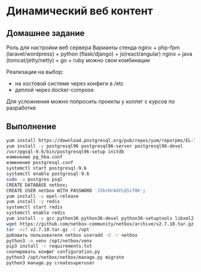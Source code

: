 # Динамический веб контент

## Домашнее задание

Роль для настройки веб сервера
Варианты стенда
nginx + php-fpm (laravel/wordpress) + python (flask/django) + js(react/angular)
nginx + java (tomcat/jetty/netty) + go + ruby
можно свои комбинации

Реализации на выбор:

- на хостовой системе через конфиги в /etc
- деплой через docker-compose

Для усложнения можно попросить проекты у коллег с курсов по разработке

## Выполнение

```bash
yum install https://download.postgresql.org/pub/repos/yum/reporpms/EL-7-x86_64/pgdg-redhat-repo-latest.noarch.rpm
yum install -y postgresql96 postgresql96-server postgresql96-devel
/usr/pgsql-9.6/bin/postgresql96-setup initdb
изменение pg_hba.conf
изменение postgresql.conf
systemctl start postgresql-9.6
systemctl enable postgresql-9.6
sudo -u postgres psql
CREATE DATABASE netbox;
CREATE USER netbox WITH PASSWORD 'J5brHrAXFLQSif0K';
yum install -y epel-release
yum install -y redis
systemctl start redis
systemctl enable redis
yum install -y gcc python36 python36-devel python36-setuptools libxml2-devel libxslt-devel libffi-devel openssl-devel redhat-rpm-config wget
wget https://github.com/netbox-community/netbox/archive/v2.7.10.tar.gz
tar -xzf v2.7.10.tar.gz -C /opt
добавить пользователя netbox useradd -U -r netbox
python3 -m venv /opt/netbox/venv
pip3 install -r requirements.txt
скопировать конфиг configuration.py
python3 /opt/netbox/netbox/manage.py migrate
python3 manage.py createsuperuser